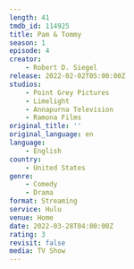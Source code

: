 ```yaml
---
length: 41
tmdb_id: 114925
title: Pam & Tommy
season: 1
episode: 4
creator:
    - Robert D. Siegel
release: 2022-02-02T05:00:00Z
studios:
    - Point Grey Pictures
    - Limelight
    - Annapurna Television
    - Ramona Films
original_title: ''
original_language: en
language:
    - English
country:
    - United States
genre:
    - Comedy
    - Drama
format: Streaming
service: Hulu
venue: Home
date: 2022-03-28T04:00:00Z
rating: 3
revisit: false
media: TV Show
---
```

